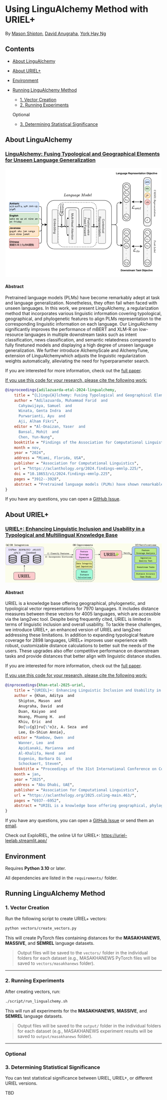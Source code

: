 # Using LinguAlchemy Method with URIEL+

By [Mason Shipton](https://github.com/Masonshipton25), [David Anugraha](https://github.com/davidanugraha), [York Hay Ng](https://github.com/Swithord)

## Contents

- [About LinguAlchemy](#about-lingualchemy)
- [About URIEL+](#about-uriel)
- [Environment](#environment)
- [Running LinguAlchemy Method](#running-lingualchemy-method)
  - [1. Vector Creation](#1-vector-creation)
  - [2. Running Experiments](#2-running-experiments)

  Optional

  - [3. Determining Statistical Significance](#3-determining-statistical-significance)

## About LinguAlchemy

### [LinguAlchemy: Fusing Typological and Geographical Elements for Unseen Language Generalization](https://aclanthology.org/2024.findings-emnlp.225/)

![LINGUALCHEMY enhances performance in unseen languages by allowing the model to predict the linguistic vector and then fitting it via a similarity loss towards the specific language’s URIEL vector.](./logos/lingualchemy_logo.png)

#### Abstract

Pretrained language models (PLMs) have become remarkably adept at task and language generalization. Nonetheless, they often fail when faced with unseen languages. In this work, we present LinguAlchemy, a regularization method that incorporates various linguistic information covering typological, geographical, and phylogenetic features to align PLMs representation to the corresponding linguistic information on each language. Our LinguAlchemy significantly improves the performance of mBERT and XLM-R on low-resource languages in multiple downstream tasks such as intent classification, news classification, and semantic relatedness compared to fully finetuned models and displaying a high degree of unseen language generalization. We further introduce AlchemyScale and AlchemyTune, extension of LinguAlchemywhich adjusts the linguistic regularization weights automatically, alleviating the need for hyperparameter search. 

If you are interested for more information, check out the [full paper](https://aclanthology.org/2024.findings-emnlp.225/).

<u>If you use this code for your research, please cite the following work:</u>

```bibtex
@inproceedings{adilazuarda-etal-2024-lingualchemy,
    title = "{L}ingu{A}lchemy: Fusing Typological and Geographical Elements for Unseen Language Generalization",
    author = "Adilazuarda, Muhammad Farid  and
      Cahyawijaya, Samuel  and
      Winata, Genta Indra  and
      Purwarianti, Ayu  and
      Aji, Alham Fikri",
    editor = "Al-Onaizan, Yaser  and
      Bansal, Mohit  and
      Chen, Yun-Nung",
    booktitle = "Findings of the Association for Computational Linguistics: EMNLP 2024",
    month = nov,
    year = "2024",
    address = "Miami, Florida, USA",
    publisher = "Association for Computational Linguistics",
    url = "https://aclanthology.org/2024.findings-emnlp.225/",
    doi = "10.18653/v1/2024.findings-emnlp.225",
    pages = "3912--3928",
    abstract = "Pretrained language models (PLMs) have shown remarkable generalization toward multiple tasks and languages. Nonetheless, the generalization of PLMs towards unseen languages is poor, resulting in significantly worse language performance, or even generating nonsensical responses that are comparable to a random baseline. This limitation has been a longstanding problem of PLMs raising the problem of diversity and equal access to language modeling technology. In this work, we solve this limitation by introducing LinguAlchemy, a regularization technique that incorporates various aspects of languages covering typological, geographical, and phylogenetic constraining the resulting representation of PLMs to better characterize the corresponding linguistics constraints. LinguAlchemy significantly improves the accuracy performance of mBERT and XLM-R on unseen languages by {\textasciitilde}18{\%} and {\textasciitilde}2{\%}, respectively compared to fully finetuned models and displaying a high degree of unseen language generalization. We further introduce AlchemyScale and AlchemyTune, extension of LinguAlchemy which adjusts the linguistic regularization weights automatically, alleviating the need for hyperparameter search. LinguAlchemy enables better cross-lingual generalization to unseen languages which is vital for better inclusivity and accessibility of PLMs."
}
```

If you have any questions, you can open a [GitHub Issue](https://github.com/faridlazuarda/LinguAlchemy/issues).


## About URIEL+

### [URIEL+: Enhancing Linguistic Inclusion and Usability in a Typological and Multilingual Knowledge Base](https://aclanthology.org/2025.coling-main.463/)

![knowledge base for natural language processing](./logos/urielplus_logo.png)

#### Abstract
URIEL is a knowledge base offering geographical, phylogenetic, and typological vector representations for 7970 languages. It includes distance measures between these vectors for 4005 languages, which are accessible via the lang2vec tool. Despite being frequently cited, URIEL is limited in terms of linguistic inclusion and overall usability. To tackle these challenges, we introduce URIEL+, an enhanced version of URIEL and lang2vec addressing these limitations. In addition to expanding typological feature coverage for 2898 languages, URIEL+ improves user experience with robust, customizable distance calculations to better suit the needs of the users. These upgrades also offer competitive performance on downstream tasks and provide distances that better align with linguistic distance studies.

If you are interested for more information, check out the [full paper](https://aclanthology.org/2025.coling-main.463/).

<u>If you use this code for your research, please cite the following work:</u>

```bibtex
@inproceedings{khan-etal-2025-uriel,
    title = "{URIEL}+: Enhancing Linguistic Inclusion and Usability in a Typological and Multilingual Knowledge Base",
    author = {Khan, Aditya  and
      Shipton, Mason  and
      Anugraha, David  and
      Duan, Kaiyao  and
      Hoang, Phuong H.  and
      Khiu, Eric  and
      Do{\u{g}}ru{\"o}z, A. Seza  and
      Lee, En-Shiun Annie},
    editor = "Rambow, Owen  and
      Wanner, Leo  and
      Apidianaki, Marianna  and
      Al-Khalifa, Hend  and
      Eugenio, Barbara Di  and
      Schockaert, Steven",
    booktitle = "Proceedings of the 31st International Conference on Computational Linguistics",
    month = jan,
    year = "2025",
    address = "Abu Dhabi, UAE",
    publisher = "Association for Computational Linguistics",
    url = "https://aclanthology.org/2025.coling-main.463/",
    pages = "6937--6952",
    abstract = "URIEL is a knowledge base offering geographical, phylogenetic, and typological vector representations for 7970 languages. It includes distance measures between these vectors for 4005 languages, which are accessible via the lang2vec tool. Despite being frequently cited, URIEL is limited in terms of linguistic inclusion and overall usability. To tackle these challenges, we introduce URIEL+, an enhanced version of URIEL and lang2vec that addresses these limitations. In addition to expanding typological feature coverage for 2898 languages, URIEL+ improves the user experience with robust, customizable distance calculations to better suit the needs of users. These upgrades also offer competitive performance on downstream tasks and provide distances that better align with linguistic distance studies."
}
```

If you have any questions, you can open a [GitHub Issue](https://github.com/Lee-Language-Lab/URIELPlus/issues) or send them an [email](mailto:masonshipton25@gmail.com).

Check out ExploRIEL, the online UI for URIEL+: https://uriel-leelab.streamlit.app/ 


## Environment

Requires **Python 3.10** or later.

All dependencies are listed in the `requirements/` folder.

## Running LinguAlchemy Method

### 1. Vector Creation

Run the following script to create URIEL+ vectors:

```bash
python vectors/create_vectors.py
```

This will create PyTorch files containing distances for the **MASAKHANEWS**, **MASSIVE**, and **SEMREL** language datasets.

> Output files will be saved to the `vectors/` folder in the individual folders for each dataset (e.g., MASAKHANEWS PyTorch files will be saved to `vectors/masakhanews` folder).

---

### 2. Running Experiments

After creating vectors, run:

```bash
./script/run_lingualchemy.sh
```

This will run all experiments for the **MASAKHANEWS**, **MASSIVE**, and **SEMREL** language datasets.

> Output files will be saved to the `output/` folder in the individual folders for each dataset (e.g., MASAKHANEWS experiment results will be saved to `output/masakhanews` folder).

---

### Optional

### 3. Determining Statistical Significance

You can test statistical significance between URIEL, URIEL+, or different URIEL versions.

TBD